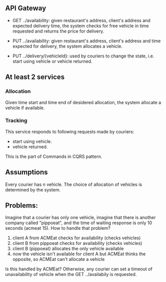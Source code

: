 ## API Gateway
* GET ../availability: given restaurant's address, client's address and expected delivery time, the system checks for free vehicle in time requested and returns the price for delivery.

* PUT ../availability: given restaurant's address, client's address and time expected for delivery, the system allocates a vehicle.

* PUT ../delivery/{vehicleId}: used by couriers to change the state, i.e. start using vehicle or vehicle returned.

## At least 2 services

### Allocation
Given time start and time end of desidered allocation, the system allocate a vehicle if available.

### Tracking

This service responds to following requests made by couriers:
* start using vehicle.
* vehicle returned.

This is the part of Commands in CQRS pattern.

## Assumptions
Every courier has n vehicle.
The choice of allocation of vehicles is determined by the system.

## Problems:
Imagine that a courier has only one vehicle,
imagine that there is another company called "pippoeat", and the time of waiting response is only 10 seconds (acmeat 15).
How to handle that problem?
1. client A from ACMEat checks for availability (checks vehicles)
2. client B from pippoeat checks for availability (checks vehicles) 
3. client B (pippoeat) allocates the only vehicle available
4. now the vehicle isn't available for client A but ACMEat thinks the opposite, so ACMEat can't allocate a vehicle

Is this handled by ACMEat? 
Otherwise, any courier can set a timeout of unavailability of vehicle when the GET ../availabily is requested.
